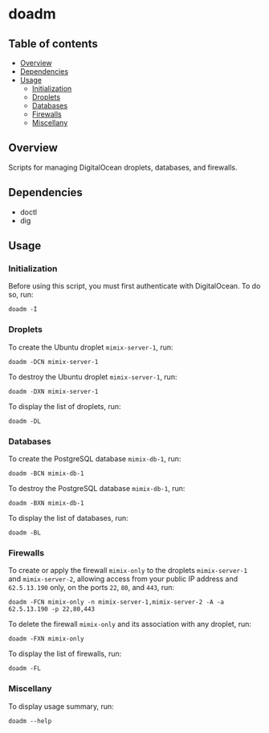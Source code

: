 doadm
=====


<a name="toc">Table of contents</a>
-----------------------------------

- [Overview](#overview)
- [Dependencies](#dependencies)
- [Usage](#usage)
  + [Initialization](#init)
  + [Droplets](#droplets)
  + [Databases](#databases)
  + [Firewalls](#firewalls)
  + [Miscellany](#miscellany)


<a name="overview">Overview</a>
-------------------------------

Scripts for managing DigitalOcean droplets, databases, and firewalls.


<a name="dependencies">Dependencies</a>
---------------------------------------

- doctl
- dig


<a name="usage">Usage</a>
-------------------------

### <a name="init">Initialization</a>

Before using this script, you must first authenticate with DigitalOcean. To do so, run:

    doadm -I


### <a name="droplets">Droplets</a>

To create the Ubuntu droplet `mimix-server-1`, run:

    doadm -DCN mimix-server-1

To destroy the Ubuntu droplet `mimix-server-1`, run:

    doadm -DXN mimix-server-1

To display the list of droplets, run:

    doadm -DL


### <a name="databases">Databases</a>

To create the PostgreSQL database `mimix-db-1`, run:

    doadm -BCN mimix-db-1

To destroy the PostgreSQL database `mimix-db-1`, run:

    doadm -BXN mimix-db-1

To display the list of databases, run:

    doadm -BL


### <a name="firewalls">Firewalls</a>

To create or apply the firewall `mimix-only` to the droplets `mimix-server-1` and `mimix-server-2`,
allowing access from your public IP address and `62.5.13.190` only, on the ports `22`, `80`, and
`443`, run:

    doadm -FCN mimix-only -n mimix-server-1,mimix-server-2 -A -a 62.5.13.190 -p 22,80,443

To delete the firewall `mimix-only` and its association with any droplet, run:

    doadm -FXN mimix-only

To display the list of firewalls, run:

    doadm -FL


### <a name="miscellany">Miscellany</a>

To display usage summary, run:

    doadm --help
